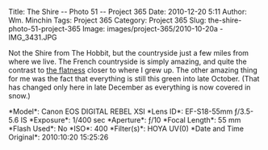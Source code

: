 Title: The Shire -- Photo 51 -- Project 365
Date: 2010-12-20 5:11
Author: Wm. Minchin
Tags: Project 365
Category: Project 365
Slug: the-shire-photo-51-project-365
Image: images/project-365/2010-10-20a - IMG_3431.JPG

Not the Shire from The Hobbit, but the countryside just a few miles from
where we live. The French countryside is simply amazing, and quite the
contrast to [the
flatness](http://www.flickr.com/photos/minchinweb/2658117266/) closer to
where I grew up. The other amazing thing for me was the fact that
everything is still this green into late October. (That has changed only
here in late December as everything is now covered in snow.)

<div markdown=1 class="photo-infobox">
*Model*: Canon EOS DIGITAL REBEL XSI  
*Lens ID*: EF-S18-55mm ƒ/3.5-5.6 IS  
*Exposure*: 1/400 sec  
*Aperture*: ƒ/10  
*Focal Length*: 55 mm  
*Flash Used*: No  
*ISO*: 400  
*Filter(s)*: HOYA UV(0)  
*Date and Time Original*: 2010:10:20 15:25:26
</div>
